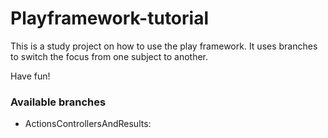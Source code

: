 Playframework-tutorial
======================
This is a study project on how to use the play framework. It uses branches to switch the focus from one subject to another.

Have fun!

### Available branches
* ActionsControllersAndResults: 